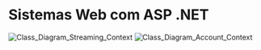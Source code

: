 # Sistemas Web com ASP .NET 

![Class_Diagram_Streaming_Context](https://github.com/alexfariakof/Infnet_Tecnologia_.NET_23E4_2/assets/42475620/3903a8f1-d3f7-4db7-ad58-27397e0f32ff)
![Class_Diagram_Account_Context](https://github.com/alexfariakof/Infnet_Tecnologia_.NET_23E4_2/assets/42475620/2c13ba19-292c-4f55-8eba-b1a223f5f371)
